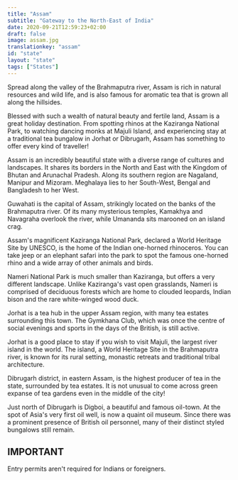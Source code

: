 ```yaml
---
title: "Assam"
subtitle: "Gateway to the North-East of India"
date: 2020-09-21T12:59:23+02:00
draft: false
image: assam.jpg
translationkey: "assam"
id: "state"
layout: "state"
tags: ["States"] 
---
```




Spread along the valley of the Brahmaputra river, Assam is rich in natural resources and wild life, and is also famous for aromatic tea that is grown all along the hillsides.

Blessed with such a wealth of natural beauty and fertile land, Assam is a great holiday destination. From spotting rhinos at the Kaziranga National Park, to watching dancing monks at Majuli Island, and experiencing stay at a traditional tea bungalow in Jorhat or Dibrugarh, Assam has something to offer every kind of traveller!
 

Assam is an incredibly beautiful state with a diverse range of cultures and landscapes. It shares its borders in the North and East with the Kingdom of Bhutan and Arunachal Pradesh. Along its southern region are Nagaland, Manipur and Mizoram. Meghalaya lies to her South-West, Bengal and Bangladesh to her West.

Guwahati is the capital of Assam, strikingly located on the banks of the Brahmaputra river. Of its many mysterious temples, Kamakhya and Navagraha overlook the river, while Umananda sits marooned on an island crag.

Assam's magnificent Kaziranga National Park, declared a World Heritage Site by UNESCO, is the home of the Indian one-horned rhinoceros. You can take jeep or an elephant safari into the park to spot the famous one-horned rhino and a wide array of other animals and birds.

Nameri National Park is much smaller than Kaziranga, but offers a very different landscape. Unlike Kaziranga's vast open grasslands, Nameri is comprised of deciduous forests which are home to clouded leopards, Indian bison and the rare white-winged wood duck.

Jorhat is a tea hub in the upper Assam region, with many tea estates surrounding this town. The Gymkhana Club, which was once the centre of social evenings and sports in the days of the British, is still active.

Jorhat is a good place to stay if you wish to visit Majuli, the largest river island in the world. The island, a World Heritage Site in the Brahmaputra river, is known for its rural setting, monastic retreats and traditional tribal architecture.

Dibrugarh district, in eastern Assam, is the highest producer of tea in the state, surrounded by tea estates. It is not unusual to come across green expanse of tea gardens even in the middle of the city!

Just north of Dibrugarh is Digboi, a beautiful and famous oil-town. At the spot of Asia's very first oil well, is now a quaint oil museum. Since there was a prominent presence of British oil personnel, many of their distinct styled bungalows still remain.

## IMPORTANT

Entry permits aren't required for Indians or foreigners.
